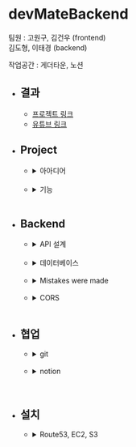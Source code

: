 # devMateBackend

팀원 : 고원구, 김건우 (frontend)   
김도형, 이태경 (backend)   

작업공간 : 게더타운, 노션

* ## 결과
    * [프로젝트 링크](http://www.devmate.org/)
    * [유튜브 링크](https://www.youtube.com/watch?v=iSRJttPh7XU)
      <br>

* ## Project
    * <details>
      <summary>아아디어</summary>
      <br>

      향해99 2기 동기들의 숫자는 대략 130명, 하지만 이중에 20명도 알지 못하고 있어, 서로를 더 알기위해 만든 미니프로젝트입니다.   
      개발자를 뜻하는 'Dev" + 동료를 뜻하는 "Mate"를 합쳐 프로젝트명 Dev-Mate로 정하였습니다.
      </details>
      <br>

    * <details>
      <summary>기능</summary>
      <br>
      
        * 회원가입/회원수정
        * 회원 이미지 S3 저장
        * 로그인/로그아웃   
          (SPRING SECURITY JSESSIONID)
        * 회원 조회  
        * 회원에게 좋아요/댓글 작성
        * 댓글 삭제

      </details>
      <br>

* ## Backend
    * <details>
      <summary>API 설계</summary>
        <br>
      
        /api
        * /user
            * method = POST
            * request = {username:"아이디",
              password:"비밀번호",
              name: "강호동",
              skill : "REACT",
              introduce : "안녕하세요!", image_url: "www.aws.s3.img.jpg"}
            * response = {res: true/false, msg: "회원가입이 성공하였습니다."}
            * 기능 = 회원가입
            
        * /user
          * method = GET
          * response = {res:true/false,
            msg: "회원이 조회되었습니다.",
            result: [ { id: user.id , name: user.name , skill: user.skill , introduce: user.introduce , image_url: user.image_url } , .... ]}
          * 기능 = 모든 회원을 조회합니다.

        * /user/{user_id}
          * method = GET
          * response = {res:true/false, msg: "단일 회원이 조회되었습니다.", result: {id: user.id , name: user.name , skill: user.skill , introduce: user.introduce , image_url: user.image_url, comments: [{author_id:author.id, content: comment.content, modified_at: localdatetime, created_at: localdatetime}, ... ] } }
          * 기능 = 단일 회원을 조회합니다.
            
        * /user?user_id={중복확인 아이디}
            * method = GET
            * request = ?user_id={중복확인 아이디}
            * response = {res=true/false, msg="아이디가 중복되었습니다."}
            * 기능 = 회원 가입 전 중복확인

        * /user/image
            * method = POST (multipartform / form)
            * request = {file : image}
            * response = {res=true/false, msg="이미지가 서버에 저장되었습니다.", image_url="www.aws.s3.img.jpg"}
            * 기능 = S3에 업로드된 이미지 저장, url 반환

        * /user/login
            * method = POST (form)
            * request = {username:아이디", password:"비밀번호"}
            * response = redirect "/"
            * 기능 = 스프링 부트 로그인
          
        * /comment?user_id={조회 유저}
          * method = GET
          * request = ?user_id={조회 유저}
          * response = {res: true/false, result:{author_id:comment.author_id, contents:comment.contents}
          * 기능 = 특정 유저의 모든 댓글 조회
          
        * /comment
          * method = POST
          * request = {contents: "댓글내용" ,
            user_id: "댓글이 달린사람의 id
            username: "댓글을 단 사람의 이름"}
          * response = {res: true/false, msg: "댓글이 작성되었습니다."}
          * 기능 = 댓글 작성

        * /comment/{comment_id}
          * method = DELETE
          * response = {res: true/false, msg: "삭제되었습니다."}
          * 기능 = 댓글 삭제

        * /comment
          * method = PATCH
          * request = {contents:"댓글내용"}
          * response = {res: true/false, msg: "수정되었습니다."}
          * 기능 = 댓글 수정

        * /likes
          * method = POST
          * request = {user_id: "좋아요가 달린사람 id"}
          * response = {res: true/false, msg: "좋아요가 작성되었습니다."}
          * 기능 = 좋아요 작성

        * /likes/{like_id}
          * method = DELETE
          * response = {res: true/false, msg: "좋아요가 삭제되었습니다."}
          * 기능 = 좋아요 삭제

    </details>
    <br>

    * <details>
      <summary>데이터베이스</summary>
        <br>

        * dev_mate
            * user
                * id = long
                * username = string
                * password = string
                * name = string
                * skill = enum(string)
                * introduce = string
                * image_url = sring
                * created_at = localDateTime
                * modified_at = localDateTime
            * comment
                * id = long
                * user_id = long
                * author_id = long
                * content = string
                * created_at = localDateTime
                * modified_at = localDateTime
            * likes
                * id = long
                * user_id = long
                * author_id = long
                * created_at = localDateTime
                * modified_at = localDateTime
    
    </details>
    <br>

    * <details>
      <summary>Mistakes were made</summary>  
      <br>
      
      다음은 저희 프로젝트의 데이터베이스를 fk와 pk로 간략화한 사진입니다.   
      
      ![](img/simplified_database.PNG)   
      
      논리적인 맥락에서는 이 관계는 성립할 수 있습니다.   
      저희의 서비스는 사람에게 댓글이나 좋아요를 하는 서비스입니다.   
      comment 는 작성자와 작성당한 사람이 동시에 필요합니다.    
      댓글을 쓴 사람과 댓글이 달린 사람입니다.   
         
      데이터베이스의 맥락에서도 이 관계는 성립할 수 있습니다.   
      2중 1:N 의 구조는 잘 알려져 있지 않지만 충분히 가능하다는 [stack overflow 문서입니다.](https://stackoverflow.com/questions/29356807/is-it-acceptable-to-have-2-one-to-many-relationships-between-2-tables)   
      실제 데이터베이스에 넣거나 받을 때에도 문제가 되지는 않았습니다.   
      
      다만 정말 큰 문제는 json 으로 받을 때의 recursion 에 있었습니다.   
      
      jackson recursion 에러가 발생하면    
      @jsonIgnore, @jsonIdentityInfo, @ jsonManagedReference 쓰면 되는거 야냐?   
      하실 수 있으시지만 그렇게 단순한 문제가 아니였습니다... ㅜㅜ   
      
      <br>
      
      예를 들어 댓글을 받는 경우   
      메인 페이지는   
      array[user] -> array[comment] -X> user   
      모든 유저들의 array -> 각각 유저들에게 작성된 comment array -X> 각각 comment 를 작성한 user    
      위에서 표현된 -X> 는 연결을 끊는다는 의미로   
      @jsonIgnore, @jsonIdentityInfo, @ jsonManagedReference 중 아무것이나 사용하셔도 됩니다.   
      
      메인 페이지의 경우 연결을 끊어낼 수 있습니다.   
      메인 페이지에서 받는 정보가 comment 의 갯수만 필요해서 array[comment] 만 있어도 되기 때문입니다.   
      
      ![](img/connection_comment_count.PNG)   
      메인에서 필요한 array[comment].length    
      
      <br>
      
      하지만 user 페이지의 경우 어떨까요?    
      
      ![](img/connection_comment.PNG)    
      댓글에는 user의 정보가 포함되어야 합니다.    
      
      유저 정보 -> 유저들에게 작성된 comment array -> 각각 comment 를 작성한 user 정보   
      의 연결관계가 정의되어야 합니다.   
      즉 user -> comment -> user 로 한번의 루프가 일어나야 한다는 것입니다.   
      그럼 user -> comment -> user -> comment -> user -> comment ... 지옥이 시작됩니다.   
      
      이는 @json annotation 들로는 해결할 수 없습니다.   
      뒤의 연결관계를 끊어내면, 앞의 연결관계가 끊어지게 됩니다.   
      즉   
      user -> comment -> user -X> comment 가 되면         
      user -X> comment -> user -X> comment 가 됩니다.    
      
      <br>
      
      따끈따끈 새로나온 @jsonView 로도 해결이 불가능합니다.      
      @jsonView 는 @controller 의 request 마다 어떤 결과는 표시하고 어떤 결과는 나타내지 않는 기능입니다.    
      
      메인과 상세페이지의 json 표시 결과를 다르게 하면 되지 않을까 생각 하였지만,    
      상세 페이지는 메인 페이지와 아무런 관계가 없는 독자적인 문제였습니다.   

      아무리 메인 페이지와 상세 페이지를 구별해도 결국은   
      user -> comment -> user -X> comment 문제가 된다는 의미입니다.   

      <br>
      
      생각해본 해결책    
      
      처음 생각해본 해결책은 jsonIdentityInfo 에 다중 결과를 반환하는 것이였습니다.   
      그러나 바로 다중 결과 반환이 불가능하다는 것을 알게 되었습니다. ㅋㅋㅋㅋ
      
      그 다음으로 생각해본 방법은   
      identityInfo 로 받은 user 의 아이디로 query 를 날려 결과에 반환하는 것이였습니다.   
      그러나 이 방법은 전혀 최적화되어 있지 않습니다.      
      댓글이 많은 회원의 경우 각 댓글을 단 사람의 정보를 database 에서 받아와야 합니다.   
      
      생각을 이어가던 중 제가 도달한 결론을 먼저 말씀드리면   
      1. post 테이블을 만든다.
      2. jpql 을 직접 작성한다.
        
      입니다. 이 방법들은 전혀 전문가의 입에서 나오는 소리가 아닌,   
      초보자의 고찰일 뿐입니다. 이것을 정답으로는 생각해주지 마세요.      
      방법은 이것보다 훨씬 많을 것입니다.   
      
      우선 a는   
      
      ![](img/with_post_table.PNG)    
    
      post 라는 table 을 만들어 jackson recursion 을 피하는 방법입니다.    
    
      post 라는 table 이 생긴다면   
      메인페이지의 경우   
      
      array[post] -> array[comment] -> array[user] 가 됩니다.    
      
      상세페이지도 마찬가지로   
      
      post -> array[comment] -> array[user] 가 됩니다.   
      
      즉 post, comment, user 에서 json 이 끊어질 수 있어 문제가 해결됩니다.   
    
      다만 이 해결책에는 단점이 있습니다.   
      
      user 의 정보가 곧 post 의 정보에 해당되는 저희 프로젝트는,   
      user가 생성, 수정, 삭제 될때마다 post 도 따라서 생성, 수정, 삭제해야 한다는 것입니다.   
      물론, 삭제의 경우 cascade 를 사용할 수 있겠지만,   
      사용자의 세부정보까지 연동되야 하는 생성, 수정의 경우 낭비가 일어납니다.    
      그럼으로 전혀 최적화된 방법이라고 할 수 없습니다.   
      
      <br>
      
      그럼으로 생각한 b 는      
      @query 을 사용하는 방법입니다.   
      
      user join comment join user 로 3번까지만 join 정의를 해버리는 것입니다.    
      물론 이제 같은 user 의 테이블이 조인 되는 것이라서 column 이 중복될 것입니다.   
      user a, user b 로 a_username, b_username 으로 보통 sql 에서 해결할 수 있습니다.   
      이 프로젝트는 5일이라는 짧은 시간과 프런트가 어려워서 도움을 주러 감으로 삽질할 시간이 없어 아쉽게도 적용되어 있지 않습니다.   
      프로젝트가 끝나고 몇일 이후에 적는 readme 이지만 그럼에도 @query 를 한번 제대로 배워보고 싶은 생각이 물씬 드는 문제였습니다.      
      </details>
      <br>
      
    * <details>
      <summary>CORS</summary>  
      <br>

      </details>
      <br>


* ## 협업
    * <details>
      <summary>git</summary>
      <br>
      
      백엔드는 브랜치를 아직 사용하지 않고 commit merge 만 조심하며 작성하였습니다.       
      원구님의 경우 front 에서 브랜치를 사용하셨습니다.
      </details>
      <br>

    * <details>
      <summary>notion</summary>
      <br>
      
      [Link](https://www.notion.so/21-3b3e8608d943459a93a9652418efd1b6)
      </details>

<br>

* ## 설치
    * <details>
      <summary>Route53, EC2, S3</summary>
      <br>
        
      </details>
